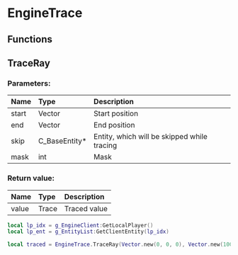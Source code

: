 # EngineTrace

## Functions

## TraceRay

### Parameters:

| Name | Type | Description |
| :--- | :--- | :--- |
| start | Vector | Start position |
| end | Vector | End position |
| skip | C\_BaseEntity* | Entity, which will be skipped while tracing |
| mask | int | Mask |

### Return value:

| Name | Type | Description |
| :--- | :--- | :--- |
| value | Trace | Traced value |

```lua
local lp_idx = g_EngineClient:GetLocalPlayer()
local lp_ent = g_EntityList:GetClientEntity(lp_idx)

local traced = EngineTrace.TraceRay(Vector.new(0, 0, 0), Vector.new(100, 100, 100), lp_ent, 0xFFFFFFFF)
```
